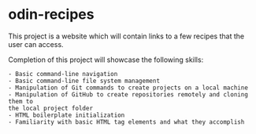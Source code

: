 # odin-recipes

This project is a website which will contain links to a few recipes that the user can access.

Completion of this project will showcase the following skills:

    - Basic command-line navigation
    - Basic command-line file system management
    - Manipulation of Git commands to create projects on a local machine
    - Manipulation of GitHub to create repositories remotely and cloning them to
    the local project folder
    - HTML boilerplate initialization
    - Familiarity with basic HTML tag elements and what they accomplish
